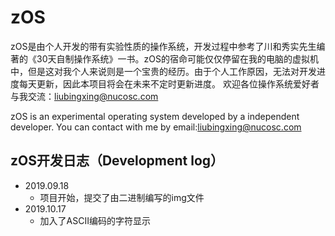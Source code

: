 # zOS


zOS是由个人开发的带有实验性质的操作系统，开发过程中参考了川和秀实先生编著的《30天自制操作系统》一书。zOS的宿命可能仅仅停留在我的电脑的虚拟机中，但是这对我个人来说则是一个宝贵的经历。由于个人工作原因，无法对开发进度每天更新，因此本项目将会在未来不定时更新进度。
欢迎各位操作系统爱好者与我交流：liubingxing@nucosc.com

zOS is an experimental operating system developed by a independent developer.
You can contact with me by email:liubingxing@nucosc.com

## zOS开发日志（Development log）
* 2019.09.18
  * 项目开始，提交了由二进制编写的img文件
* 2019.10.17
  * 加入了ASCII编码的字符显示